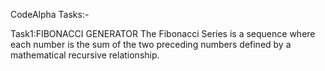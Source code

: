 CodeAlpha Tasks:-

Task1:FIBONACCI GENERATOR
The Fibonacci Series is a sequence where each number is the sum of the two preceding numbers defined by a mathematical recursive relationship.
